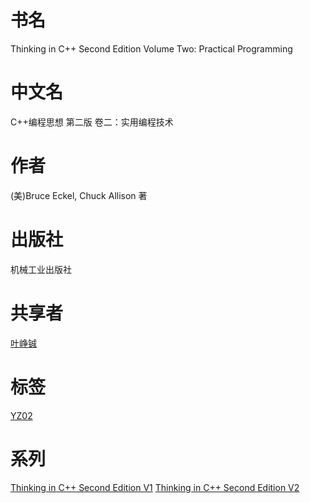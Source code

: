 # 书名 #
Thinking in C++ Second Edition
Volume Two: Practical Programming

# 中文名 #
C++编程思想 第二版
卷二：实用编程技术

# 作者 #
(美)Bruce Eckel, Chuck Allison 著

# 出版社 #
机械工业出版社

# 共享者 #
[叶峥铖](YZ.md)

# 标签 #
[YZ02](YZ02.md)

# 系列 #
[Thinking in C++ Second Edition V1](YZ01.md)
[Thinking in C++ Second Edition V2](YZ02.md)